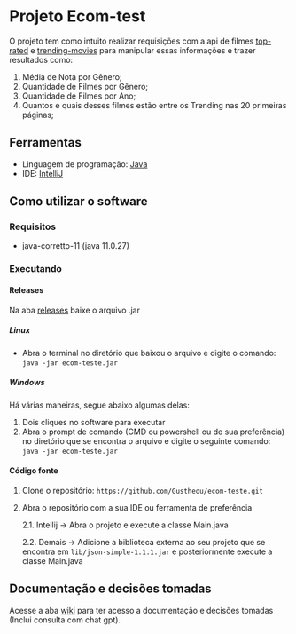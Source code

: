 # Projeto Ecom-test

O projeto tem como intuito realizar requisições com a api de filmes [top-rated](https://developer.themoviedb.org/reference/movie-top-rated-list) e [trending-movies](https://developer.themoviedb.org/reference/trending-movies) para manipular essas informações e trazer resultados como:
1. Média de Nota por Gênero;
2. Quantidade de Filmes por Gênero;
3. Quantidade de Filmes por Ano;
4. Quantos e quais desses filmes estão entre os Trending nas 20 primeiras páginas;

## Ferramentas

- Linguagem de programação: [Java](https://www.java.com/pt-BR/)
- IDE: [IntelliJ](https://www.jetbrains.com/idea/)

## Como utilizar o software

### Requisitos
- java-corretto-11 (java 11.0.27)

### Executando

#### Releases
Na aba [releases](link) baixe o arquivo .jar

##### Linux
- Abra o terminal no diretório que baixou o arquivo e digite o comando: `java -jar ecom-teste.jar`
##### Windows
Há várias maneiras, segue abaixo algumas delas:
  1. Dois cliques no software para executar
  2. Abra o prompt de comando (CMD ou powershell ou de sua preferência) no diretório que se encontra o arquivo e digite o seguinte comando: `java -jar ecom-teste.jar`

#### Código fonte
1. Clone o repositório: `https://github.com/Gustheou/ecom-teste.git`
2. Abra o repositório com a sua IDE ou ferramenta de preferência

   2.1. Intellij -> Abra o projeto e execute a classe Main.java

   2.2. Demais -> Adicione a biblioteca externa ao seu projeto que se encontra em `lib/json-simple-1.1.1.jar` e posteriormente execute a classe Main.java

## Documentação e decisões tomadas
Acesse a aba [wiki](https://github.com/Gustheou/ecom-teste/wiki) para ter acesso a documentação e decisões tomadas (Inclui consulta com chat gpt).
